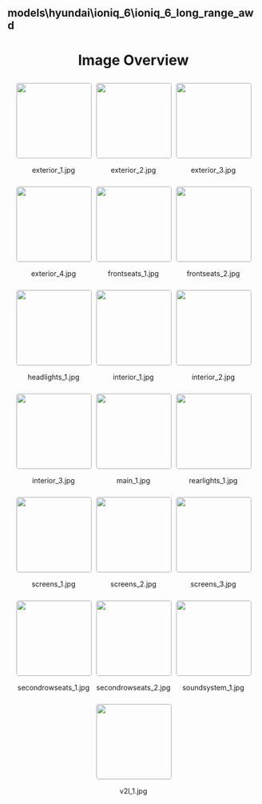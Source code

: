## models\hyundai\ioniq_6\ioniq_6_long_range_awd
<style>
    .image-gallery {
        display: flex;
        flex-wrap: wrap;
        gap: 10px;
        justify-content: center;
        padding: 10px;
    }
    .image-gallery img {
        width: 150px;
        height: auto;
        border: 1px solid #ddd;
        border-radius: 5px;
    }
    .image-gallery div {
        flex: 1 1 calc(33.333% - 20px); /* Three images per row on large screens */
        max-width: 150px;
        text-align: center;
    }
    @media (max-width: 768px) {
        .image-gallery div {
            flex: 1 1 calc(50% - 20px); /* Two images per row on medium screens */
        }
    }
    @media (max-width: 480px) {
        .image-gallery div {
            flex: 1 1 100%; /* One image per row on small screens */
        }
    }
</style>
<h1 style ="text-align: center;"> Image Overview </h1> <div class="image-gallery">
<div>
<img src="https://media.evkx.net/multimedia/models/hyundai/ioniq_6/ioniq_6_long_range_awd/exterior_1_st.jpg">
<p>exterior_1.jpg</p>
</div>
<div>
<img src="https://media.evkx.net/multimedia/models/hyundai/ioniq_6/ioniq_6_long_range_awd/exterior_2_st.jpg">
<p>exterior_2.jpg</p>
</div>
<div>
<img src="https://media.evkx.net/multimedia/models/hyundai/ioniq_6/ioniq_6_long_range_awd/exterior_3_st.jpg">
<p>exterior_3.jpg</p>
</div>
<div>
<img src="https://media.evkx.net/multimedia/models/hyundai/ioniq_6/ioniq_6_long_range_awd/exterior_4_st.jpg">
<p>exterior_4.jpg</p>
</div>
<div>
<img src="https://media.evkx.net/multimedia/models/hyundai/ioniq_6/ioniq_6_long_range_awd/frontseats_1_st.jpg">
<p>frontseats_1.jpg</p>
</div>
<div>
<img src="https://media.evkx.net/multimedia/models/hyundai/ioniq_6/ioniq_6_long_range_awd/frontseats_2_st.jpg">
<p>frontseats_2.jpg</p>
</div>
<div>
<img src="https://media.evkx.net/multimedia/models/hyundai/ioniq_6/ioniq_6_long_range_awd/headlights_1_st.jpg">
<p>headlights_1.jpg</p>
</div>
<div>
<img src="https://media.evkx.net/multimedia/models/hyundai/ioniq_6/ioniq_6_long_range_awd/interior_1_st.jpg">
<p>interior_1.jpg</p>
</div>
<div>
<img src="https://media.evkx.net/multimedia/models/hyundai/ioniq_6/ioniq_6_long_range_awd/interior_2_st.jpg">
<p>interior_2.jpg</p>
</div>
<div>
<img src="https://media.evkx.net/multimedia/models/hyundai/ioniq_6/ioniq_6_long_range_awd/interior_3_st.jpg">
<p>interior_3.jpg</p>
</div>
<div>
<img src="https://media.evkx.net/multimedia/models/hyundai/ioniq_6/ioniq_6_long_range_awd/main_1_st.jpg">
<p>main_1.jpg</p>
</div>
<div>
<img src="https://media.evkx.net/multimedia/models/hyundai/ioniq_6/ioniq_6_long_range_awd/rearlights_1_st.jpg">
<p>rearlights_1.jpg</p>
</div>
<div>
<img src="https://media.evkx.net/multimedia/models/hyundai/ioniq_6/ioniq_6_long_range_awd/screens_1_st.jpg">
<p>screens_1.jpg</p>
</div>
<div>
<img src="https://media.evkx.net/multimedia/models/hyundai/ioniq_6/ioniq_6_long_range_awd/screens_2_st.jpg">
<p>screens_2.jpg</p>
</div>
<div>
<img src="https://media.evkx.net/multimedia/models/hyundai/ioniq_6/ioniq_6_long_range_awd/screens_3_st.jpg">
<p>screens_3.jpg</p>
</div>
<div>
<img src="https://media.evkx.net/multimedia/models/hyundai/ioniq_6/ioniq_6_long_range_awd/secondrowseats_1_st.jpg">
<p>secondrowseats_1.jpg</p>
</div>
<div>
<img src="https://media.evkx.net/multimedia/models/hyundai/ioniq_6/ioniq_6_long_range_awd/secondrowseats_2_st.jpg">
<p>secondrowseats_2.jpg</p>
</div>
<div>
<img src="https://media.evkx.net/multimedia/models/hyundai/ioniq_6/ioniq_6_long_range_awd/soundsystem_1_st.jpg">
<p>soundsystem_1.jpg</p>
</div>
<div>
<img src="https://media.evkx.net/multimedia/models/hyundai/ioniq_6/ioniq_6_long_range_awd/v2l_1_st.jpg">
<p>v2l_1.jpg</p>
</div>
</div>
